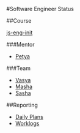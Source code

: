 #Software Engineer Status

##Course

[js-eng-init](https://github.com/brotherhood-of-javascript/js-eng-status)

###Mentor

* [Petya](ppp)

###Team

* [Vasya](vvv)
* [Masha](mmm)
* [Sasha](sss)

##Reporting

* [Daily Plans](report/daily-plans.md)
* [Worklogs](report/worklogs.md)

